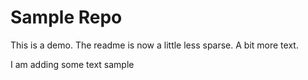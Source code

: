 # Sample Repo

This is a demo.  The readme is now a little less sparse.  A bit more text.

I am adding some text
sample
